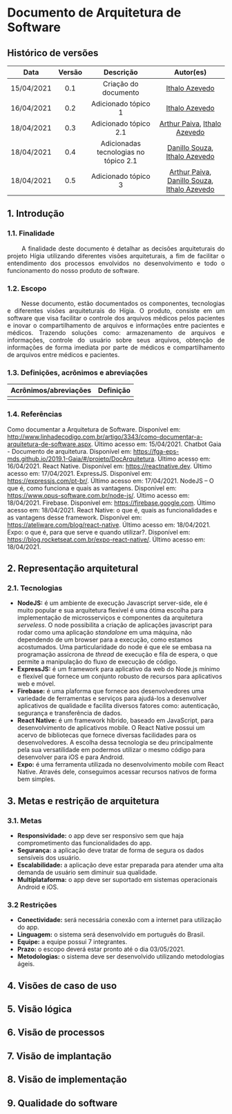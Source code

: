 # Documento de Arquitetura de Software

## Histórico de versões

|    Data    | Versão |               Descrição               |                                                                     Autor(es)                                                                      |
| :--------: | :----: | :-----------------------------------: | :------------------------------------------------------------------------------------------------------------------------------------------------: |
| 15/04/2021 |  0.1   |         Criação do documento          |                                                 [Ithalo Azevedo](https://github.com/ithaloazevedo)                                                 |
| 16/04/2021 |  0.2   |          Adicionado tópico 1          |                                                 [Ithalo Azevedo](https://github.com/ithaloazevedo)                                                 |
| 18/04/2021 |  0.3   |         Adicionado tópico 2.1         |                        [Arthur Paiva](https://github.com/ArthurPaivaT), [Ithalo Azevedo](https://github.com/ithaloazevedo)                         |
| 18/04/2021 |  0.4   | Adicionadas tecnologias no tópico 2.1 |                         [Danillo Souza](https://github.com/DanilloGS), [Ithalo Azevedo](https://github.com/ithaloazevedo)                          |
| 18/04/2021 |  0.5   |          Adicionado tópico 3          | [Arthur Paiva](https://github.com/ArthurPaivaT), [Danillo Souza](https://github.com/DanilloGS), [Ithalo Azevedo](https://github.com/ithaloazevedo) |


## 1. Introdução
### 1.1. Finalidade
<p style="text-align: justify;"> &emsp;&emsp;
A finalidade deste documento é detalhar as decisões arquiteturais do projeto Hígia utilizando diferentes visões arquiteturais, a fim de facilitar o entendimento dos processos envolvidos no desenvolvimento e todo o funcionamento do nosso produto de software. </p>


### 1.2. Escopo
<p style="text-align: justify;"> &emsp;&emsp;
Nesse documento, estão documentados os componentes, tecnologias e diferentes visões arquiteturais do Hígia. O produto, consiste em um software que visa facilitar o controle dos arquivos médicos pelos pacientes e inovar o compartilhamento de arquivos e informações entre pacientes e médicos. Trazendo soluções como:  armazenamento de arquivos e informações, controle do usuário sobre seus arquivos, obtenção de informações de forma imediata por parte de médicos e compartilhamento de arquivos entre médicos e pacientes. </p>

### 1.3. Definições, acrônimos e abreviações
| Acrônimos/abreviações | Definição |
| :-------------------: | :-------: |
|                       |           |

### 1.4. Referências
Como documentar a Arquitetura de Software. Disponível em: <http://www.linhadecodigo.com.br/artigo/3343/como-documentar-a-arquitetura-de-software.aspx>. Último acesso em: 15/04/2021.
Chatbot Gaia - Documento de arquitetura. Disponível em: <https://fga-eps-mds.github.io/2019.1-Gaia/#/projeto/DocArquitetura>. Último acesso em: 16/04/2021.
React Native. Disponível em: <https://reactnative.dev>. Último acesso em: 17/04/2021.
ExpressJS. Disponível em: <https://expressjs.com/pt-br/>. Último acesso em: 17/04/2021.
NodeJS – O que é, como funciona e quais as vantagens. Disponível em: <https://www.opus-software.com.br/node-js/>. Último acesso em: 18/04/2021.
Firebase. Disponível em: <https://firebase.google.com>. Último acesso em: 18/04/2021.
React Native: o que é, quais as funcionalidades e as vantagens desse framework. Disponível em: <https://ateliware.com/blog/react-native>. Último acesso em: 18/04/2021.
Expo: o que é, para que serve e quando utilizar?. Disponível em: <https://blog.rocketseat.com.br/expo-react-native/>. Último acesso em: 18/04/2021.

## 2. Representação arquitetural 
### 2.1. Tecnologias
- **NodeJS:** é um ambiente de execução Javascript server-side, ele é muito popular e sua arquitetura flexível é uma ótima escolha para implementação de microsserviços e componentes da arquitetura <i>serveless</i>. O node possibilita a criação de aplicações javascript para rodar como uma aplicação <i>standalone</i> em uma máquina, não dependendo de um browser para a execução, como estamos acostumados. Uma particularidade do node é que ele se embasa na programação assícrona de <i>thread</i> de execução e fila de espera, o que permite a manipulação do fluxo de execução de código. 
- **ExpressJS:** é um framework para aplicativo da web do Node.js mínimo e flexível que fornece um conjunto robusto de recursos para aplicativos web e móvel.
- **Firebase:** é uma plaforma que fornece aos desenvolvedores uma variedade de ferramentas e serviços para ajudá-los a desenvolver aplicativos de qualidade e facilita diversos fatores como: autenticação, segurança e transferência de dados.
- **React Native:** é um framework híbrido, baseado em JavaScript, para desenvolvimento de aplicativos mobile. O React Native possui um acervo de bibliotecas que fornece diversas facilidades para os desenvolvedores. A escolha dessa tecnologia se deu principalmente pela sua versatilidade em podermos utilizar o mesmo código para desenvolver para iOS e para Android. 
- **Expo:** é uma ferramenta utilizada no desenvolvimento mobile com React Native. Através dele, conseguimos acessar recursos nativos de forma bem simples. 
## 3. Metas e restrição de arquitetura
### 3.1. Metas
- **Responsividade:** o app deve ser responsivo sem que haja comprometimento das funcionalidades do app.
- **Segurança:** a aplicação deve tratar de forma de segura os dados sensíveis dos usuário.
- **Escalabilidade:** a aplicação deve estar preparada para atender uma alta demanda de usuário sem diminuir sua qualidade.
- **Multiplataforma:** o app deve ser suportado em sistemas operacionais Android e iOS.

### 3.2 Restrições
- **Conectividade:** será necessária conexão com a internet para utilização do app.
- **Linguagem:** o sistema será desenvolvido em português do Brasil.
- **Equipe:** a equipe possui 7 integrantes.
- **Prazo:** o escopo deverá estar pronto até o dia 03/05/2021.
- **Metodologias:** o sistema deve ser desenvolvido utilizando metodologias ágeis. 
  
## 4. Visões de caso de uso
## 5. Visão lógica
## 6. Visão de processos
## 7. Visão de implantação
## 8. Visão de implementação 
## 9. Qualidade do software